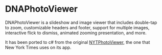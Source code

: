 # DNAPhotoViewer

DNAPhotoViewer is a slideshow and image viewer that includes double-tap to zoom, customizable headers and footer, support for multiple images, interactive flick to dismiss, animated zooming presentation, and more.

It has been ported to c# from the original [NYTPhotoViewer](https://github.com/NYTimes/NYTPhotoViewer), the one that New York Times uses on its app.

